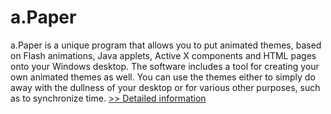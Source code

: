 # a.Paper
a.Paper is a unique program that allows you to put animated themes, based on Flash animations, Java applets, Active X components and HTML pages onto your Windows desktop. The software includes a tool for creating your own animated themes as well. You can use the themes either to simply do away with the dullness of your desktop or for various other purposes, such as to synchronize time.
[>> Detailed information](https://secure.shareit.com/shareit/product.html?productid=178168&affiliateid=200057808)